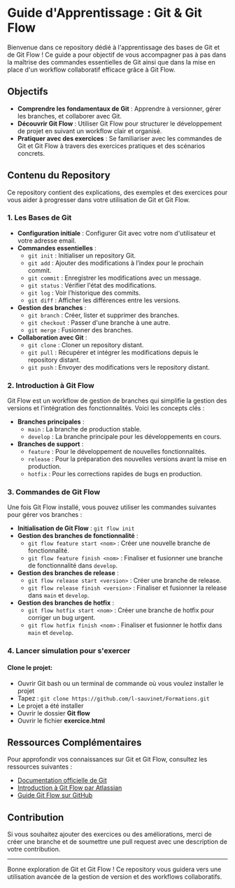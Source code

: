 # Guide d'Apprentissage : Git & Git Flow

Bienvenue dans ce repository dédié à l'apprentissage des bases de Git et de Git Flow ! Ce guide a pour objectif de vous accompagner pas à pas dans la maîtrise des commandes essentielles de Git ainsi que dans la mise en place d'un workflow collaboratif efficace grâce à Git Flow.

## Objectifs

- **Comprendre les fondamentaux de Git** : Apprendre à versionner, gérer les branches, et collaborer avec Git.
- **Découvrir Git Flow** : Utiliser Git Flow pour structurer le développement de projet en suivant un workflow clair et organisé.
- **Pratiquer avec des exercices** : Se familiariser avec les commandes de Git et Git Flow à travers des exercices pratiques et des scénarios concrets.

## Contenu du Repository

Ce repository contient des explications, des exemples et des exercices pour vous aider à progresser dans votre utilisation de Git et Git Flow.

### 1. Les Bases de Git

- **Configuration initiale** : Configurer Git avec votre nom d'utilisateur et votre adresse email.
- **Commandes essentielles** :
  - `git init` : Initialiser un repository Git.
  - `git add` : Ajouter des modifications à l’index pour le prochain commit.
  - `git commit` : Enregistrer les modifications avec un message.
  - `git status` : Vérifier l'état des modifications.
  - `git log` : Voir l’historique des commits.
  - `git diff` : Afficher les différences entre les versions.
- **Gestion des branches** :
  - `git branch` : Créer, lister et supprimer des branches.
  - `git checkout` : Passer d'une branche à une autre.
  - `git merge` : Fusionner des branches.
- **Collaboration avec Git** :
  - `git clone` : Cloner un repository distant.
  - `git pull` : Récupérer et intégrer les modifications depuis le repository distant.
  - `git push` : Envoyer des modifications vers le repository distant.

### 2. Introduction à Git Flow

Git Flow est un workflow de gestion de branches qui simplifie la gestion des versions et l'intégration des fonctionnalités. Voici les concepts clés :

- **Branches principales** :
  - `main` : La branche de production stable.
  - `develop` : La branche principale pour les développements en cours.
- **Branches de support** :
  - `feature` : Pour le développement de nouvelles fonctionnalités.
  - `release` : Pour la préparation des nouvelles versions avant la mise en production.
  - `hotfix` : Pour les corrections rapides de bugs en production.

### 3. Commandes de Git Flow

Une fois Git Flow installé, vous pouvez utiliser les commandes suivantes pour gérer vos branches :

- **Initialisation de Git Flow** : `git flow init`
- **Gestion des branches de fonctionnalité** :
  - `git flow feature start <nom>` : Créer une nouvelle branche de fonctionnalité.
  - `git flow feature finish <nom>` : Finaliser et fusionner une branche de fonctionnalité dans `develop`.
- **Gestion des branches de release** :
  - `git flow release start <version>` : Créer une branche de release.
  - `git flow release finish <version>` : Finaliser et fusionner la release dans `main` et `develop`.
- **Gestion des branches de hotfix** :
  - `git flow hotfix start <nom>` : Créer une branche de hotfix pour corriger un bug urgent.
  - `git flow hotfix finish <nom>` : Finaliser et fusionner le hotfix dans `main` et `develop`.
 
### 4. Lancer simulation pour s'exercer

#### Clone le projet:
- Ouvrir Git bash ou un terminal de commande où vous voulez installer le projet
- Tapez : `git clone https://github.com/l-sauvinet/Formations.git`
- Le projet a été installer
- Ouvrir le dossier **Git flow**
- Ouvrir le fichier **exercice.html**
  
## Ressources Complémentaires

Pour approfondir vos connaissances sur Git et Git Flow, consultez les ressources suivantes :

- [Documentation officielle de Git](https://git-scm.com/doc)
- [Introduction à Git Flow par Atlassian](https://www.atlassian.com/git/tutorials/comparing-workflows/gitflow-workflow)
- [Guide Git Flow sur GitHub](https://danielkummer.github.io/git-flow-cheatsheet/)

## Contribution

Si vous souhaitez ajouter des exercices ou des améliorations, merci de créer une branche et de soumettre une pull request avec une description de votre contribution.

---

Bonne exploration de Git et Git Flow ! Ce repository vous guidera vers une utilisation avancée de la gestion de version et des workflows collaboratifs.
